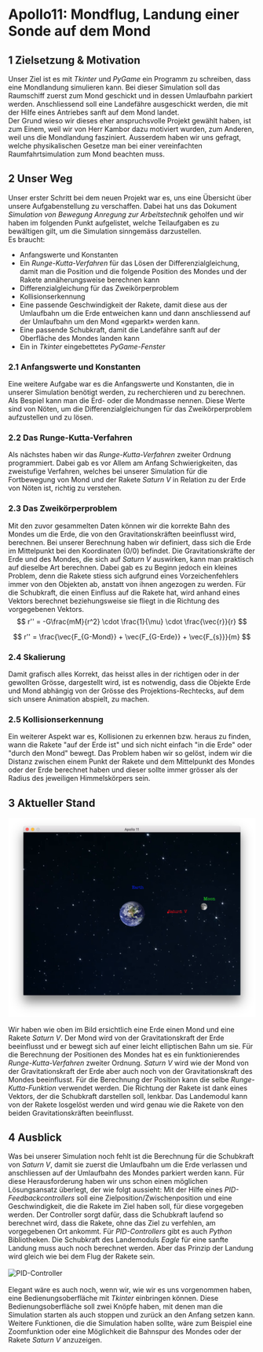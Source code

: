 # Apollo11: Mondflug, Landung einer Sonde auf dem Mond

## 1 Zielsetzung & Motivation

Unser Ziel ist es mit *Tkinter* und *PyGame* ein Programm zu schreiben, dass eine Mondlandung simulieren kann. Bei dieser Simulation soll das Raumschiff zuerst zum Mond geschickt und in dessen Umlaufbahn parkiert werden. Anschliessend soll eine Landefähre ausgeschickt werden, die mit der Hilfe eines Antriebes sanft auf dem Mond landet.  
Der Grund wieso wir dieses eher anspruchsvolle Projekt gewählt haben, ist zum Einem, weil wir von Herr Kambor dazu motiviert wurden, zum Anderen, weil uns die Mondlandung fasziniert. Ausserdem haben wir uns gefragt, welche physikalischen Gesetze man bei einer vereinfachten Raumfahrtsimulation zum Mond beachten muss.


## 2 Unser Weg

Unser erster Schritt bei dem neuen Projekt war es, uns eine Übersicht über unsere Aufgabenstellung zu verschaffen. Dabei hat uns das Dokument *Simulation von Bewegung Anregung zur Arbeitstechnik* geholfen und wir haben im folgenden Punkt aufgelistet, welche Teilaufgaben es zu bewältigen gilt, um die Simulation sinngemäss darzustellen. </br>
Es braucht:
* Anfangswerte und Konstanten
* Ein *Runge-Kutta-Verfahren* für das Lösen der Differenzialgleichung, damit man die Position und die folgende Position des Mondes und der Rakete annäherungsweise berechnen kann
* Differenzialgleichung für das Zweikörperproblem
* Kollisionserkennung
* Eine passende Geschwindigkeit der Rakete, damit diese aus der Umlaufbahn um die Erde entweichen kann und dann anschliessend auf der Umlaufbahn um den Mond «geparkt» werden kann.
* Eine passende Schubkraft, damit die Landefähre sanft auf der Oberfläche des Mondes landen kann
* Ein in *Tkinter* eingebettetes *PyGame-Fenster*

### 2.1 Anfangswerte und Konstanten
Eine weitere Aufgabe war es die Anfangswerte und Konstanten, die in unserer Simulation benötigt werden, zu recherchieren und zu berechnen. Als Bespiel kann man die Erd- oder die Mondmasse nennen. Diese Werte sind von Nöten, um die Differenzialgleichungen für das Zweikörperproblem aufzustellen und zu lösen.

### 2.2 Das Runge-Kutta-Verfahren
Als nächstes haben wir das *Runge-Kutta-Verfahren* zweiter Ordnung programmiert. Dabei gab es vor Allem am Anfang Schwierigkeiten, das zweistufige Verfahren, welches bei unserer Simulation für die Fortbewegung von Mond und der Rakete *Saturn V* in Relation zu der Erde von Nöten ist, richtig zu verstehen. 

### 2.3 Das Zweikörperproblem
Mit den zuvor gesammelten Daten können wir die korrekte Bahn des Mondes um die Erde, die von den Gravitationskräften beeinflusst wird, berechnen. Bei unserer Berechnung haben wir definiert, dass sich die Erde im Mittelpunkt bei den Koordinaten (0/0) befindet. Die Gravitationskräfte der Erde und des Mondes, die sich auf *Saturn V* auswirken, kann man praktisch auf dieselbe Art berechnen. Dabei gab es zu Beginn jedoch ein kleines Problem, denn die Rakete stiess sich aufgrund eines Vorzeichenfehlers immer von den Objekten ab, anstatt von ihnen angezogen zu werden. Für die Schubkraft, die einen Einfluss auf die Rakete hat, wird anhand eines Vektors berechnet beziehungsweise sie fliegt in die Richtung des vorgegebenen Vektors. 
$$
r'' = -G\frac{mM}{r^2} \cdot \frac{1}{\mu} \cdot \frac{\vec{r}}{r}
$$

$$
r'' = \frac{\vec{F_{G-Mond}} + \vec{F_{G-Erde}} + \vec{F_{s}}}{m}
$$


### 2.4 Skalierung 
Damit grafisch alles Korrekt, das heisst alles in der richtigen oder in der gewollten Grösse, dargestellt wird, ist es notwendig, dass die Objekte Erde und Mond abhängig von der Grösse des Projektions-Rechtecks, auf dem sich unsere Animation abspielt, zu machen. 

### 2.5 Kollisionserkennung
Ein weiterer Aspekt war es, Kollisionen zu erkennen bzw. heraus zu finden, wann die Rakete "auf der Erde ist" und sich nicht einfach "in die Erde" oder "durch den Mond" bewegt. Das Problem haben wir so gelöst, indem wir die Distanz zwischen einem Punkt der Rakete und dem Mittelpunkt des Mondes oder der Erde berechnet haben und dieser sollte immer grösser als der Radius des jeweiligen Himmelskörpers sein.

## 3 Aktueller Stand
![Screenshot](./Screenshot1.png)

Wir haben wie oben im Bild ersichtlich eine Erde einen Mond und eine Rakete *Saturn V*. Der Mond wird von der Gravitationskraft der Erde beeinflusst und er bewegt sich auf einer leicht elliptischen  Bahn um sie. Für die Berechnung der Positionen des Mondes hat es ein funktionierendes *Runge-Kutta-Verfahren* zweiter Ordnung. *Saturn V* wird wie der Mond von der Gravitationskraft der Erde aber auch noch von der Gravitationskraft des Mondes beeinflusst. Für die Berechnung der Position kann die selbe *Runge-Kutta-Funktion* verwendet werden. Die Richtung der Rakete ist dank eines Vektors, der die Schubkraft darstellen soll, lenkbar. Das Landemodul kann von der Rakete losgelöst werden und wird genau wie die Rakete von den beiden Gravitationskräften beeinflusst. 

## 4 Ausblick
Was bei unserer Simulation noch fehlt ist die Berechnung für die Schubkraft von *Saturn V*, damit sie zuerst die Umlaufbahn um die Erde verlassen und anschliessen auf der Umlaufbahn des Mondes parkiert werden kann. Für diese Herausforderung haben wir uns schon einen möglichen Lösungsansatz überlegt, der wie folgt aussieht: Mit der Hilfe eines *PID-Feedbackcontrollers* soll eine Zielposition/Zwischenposition und eine Geschwindigkeit, die die Rakete im Ziel haben soll, für diese vorgegeben werden. Der Controller sorgt dafür, dass die Schubkraft laufend so berechnet wird, dass die Rakete, ohne das Ziel zu verfehlen, am vorgegebenen Ort ankommt. Für *PID-Controllers* gibt es auch *Python* Bibliotheken.
Die Schubkraft des Landemoduls *Eagle* für eine sanfte Landung muss auch noch berechnet werden. Aber das Prinzip der Landung wird gleich wie bei dem Flug der Rakete sein. </br>
</br>
![PID-Controller](https://upload.wikimedia.org/wikipedia/commons/thumb/4/43/PID_en.svg/971px-PID_en.svg.png) </br>
</br>
Elegant wäre es auch noch, wenn wir, wie wir es uns vorgenommen haben, eine Bedienungsoberfläche mit *Tkinter* einbringen können. Diese Bedienungsoberfläche soll zwei Knöpfe haben, mit denen man die Simulation starten als auch stoppen und zurück an den Anfang setzen kann. Weitere Funktionen, die die Simulation haben sollte, wäre zum Beispiel eine Zoomfunktion oder eine Möglichkeit die Bahnspur des Mondes oder der Rakete *Saturn V* anzuzeigen.



